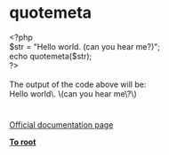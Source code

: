 # quotemeta




<div class="phpcode"><span class="html">
<span class="default">&lt;?php<br>$str </span><span class="keyword">= </span><span class="string">&quot;Hello world. (can you hear me?)&quot;</span><span class="keyword">;<br>echo </span><span class="default">quotemeta</span><span class="keyword">(</span><span class="default">$str</span><span class="keyword">);<br></span><span class="default">?&gt;<br></span><br>The output of the code above will be:<br>Hello world\. \(can you hear me\?\)</span>
</div>
  

#

[Official documentation page](https://www.php.net/manual/en/function.quotemeta.php)

**[To root](/README.md)**